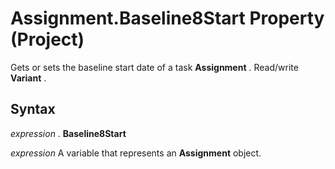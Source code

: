
# Assignment.Baseline8Start Property (Project)

Gets or sets the baseline start date of a task  **Assignment** . Read/write **Variant** .


## Syntax

 _expression_ . **Baseline8Start**

 _expression_ A variable that represents an **Assignment** object.


